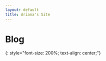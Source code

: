 ```yaml
---
layout: default
title: Ariana's Site
---
```


# Blog
{: style="font-size: 200%; text-align: center;"}
